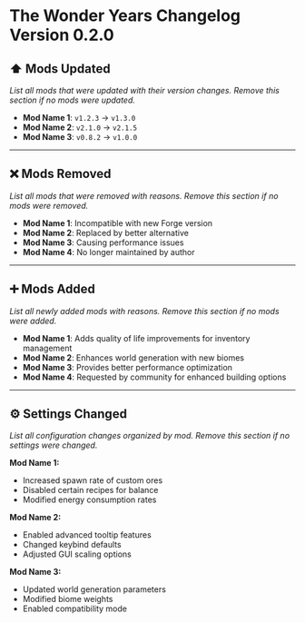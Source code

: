 # The Wonder Years Changelog Version 0.2.0

## ⬆️ Mods Updated
*List all mods that were updated with their version changes. Remove this section if no mods were updated.*

- **Mod Name 1**: `v1.2.3` → `v1.3.0`
- **Mod Name 2**: `v2.1.0` → `v2.1.5`
- **Mod Name 3**: `v0.8.2` → `v1.0.0`

---

## ❌ Mods Removed
*List all mods that were removed with reasons. Remove this section if no mods were removed.*

- **Mod Name 1**: Incompatible with new Forge version
- **Mod Name 2**: Replaced by better alternative
- **Mod Name 3**: Causing performance issues
- **Mod Name 4**: No longer maintained by author

---

## ➕ Mods Added
*List all newly added mods with reasons. Remove this section if no mods were added.*

- **Mod Name 1**: Adds quality of life improvements for inventory management
- **Mod Name 2**: Enhances world generation with new biomes
- **Mod Name 3**: Provides better performance optimization
- **Mod Name 4**: Requested by community for enhanced building options

---

## ⚙️ Settings Changed
*List all configuration changes organized by mod. Remove this section if no settings were changed.*

**Mod Name 1:**
- Increased spawn rate of custom ores
- Disabled certain recipes for balance
- Modified energy consumption rates

**Mod Name 2:**
- Enabled advanced tooltip features
- Changed keybind defaults
- Adjusted GUI scaling options

**Mod Name 3:**
- Updated world generation parameters
- Modified biome weights
- Enabled compatibility mode
